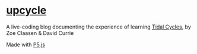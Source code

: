 # [upcycle](http://upcycle.tech)

A live-coding blog documenting the experience of learning [Tidal Cycles](https://tidalcycles.org), by Zoe Claasen & David Currie

Made with [P5.js](https://p5js.org)
